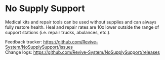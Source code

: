 # No Supply Support

Medical kits and repair tools can be used without supplies and can always fully restore health. Heal and repair rates are 10x lower outside the range of support stations (i.e. repair trucks, abulances, etc.).

Feedback tracker:  https://github.com/Revive-System/NoSupplySupport/issues</br>
Change logs: https://github.com/Revive-System/NoSupplySupport/releases
